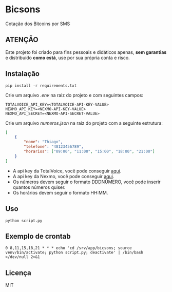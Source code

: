 # Bicsons

Cotação dos Bitcoins por SMS

## ATENÇÃO

Este projeto foi criado para fins pessoais e didáticos apenas, **sem garantias**  e distribuído **como está**, use por sua própria conta e risco.

## Instalação

```console
pip install -r requirements.txt
```

Crie um arquivo _.env_ na raiz do projeto e com seguintes campos:

```console
TOTALVOICE_API_KEY=<TOTALVOICE-API-KEY-VALUE>
NEXMO_API_KEY=<NEXMO-API-KEY-VALUE>
NEXMO_API_SECRET=<NEXMO-API-SECRET-VALUE>
```

Crie um arquivo _numeros.json_ na raiz do projeto com a seguinte estrutura:

```json
[
    {
        "nome": "Thiago",
        "telefone": "48123456789",
        "horarios": ["09:00", "11:00", "15:00", "18:00", "21:00"]
    }
]
```

* A api key da TotalVoice, você pode conseguir [aqui](http://www.totalvoice.com.br/).
* A api key da Nexmo, você pode conseguir [aqui](https://www.nexmo.com/products/sms).
* Os números devem seguir o formato DDDNÚMERO, você pode inserir quantos números quiser.
* Os horários devem seguir o formato HH:MM.

## Uso

```console
python script.py
```

## Exemplo de crontab

```console
0 8,11,15,18,21 * * * echo 'cd /srv/app/bicsons; source venv/bin/activate; python script.py; deactivate' | /bin/bash >/dev/null 2>&1
```

## Licença

MIT